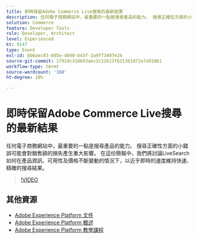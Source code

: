 ```yaml
---
title: 即時保留Adobe Commerce Live搜尋的最新結果
description: 任何電子商務網站中，最重要的一點是搜尋產品的能力。 搜尋正確性方面的小錯誤可能會對銷售額的損失產生重大影響。 在這份簡報中，我們將討論LiveSearch如何在產品資訊、可用性及價格不斷變動的情況下，以近乎即時的速度維持快速、精確的搜尋結果。
solution: Commerce
feature: Developer Tools
role: Developer, Architect
level: Experienced
kt: 9147
type: Event
exl-id: bb6aec83-0d5e-4890-b43f-2a9ff3497e24
source-git-commit: 1792dc318643aec2c12613f621361d72a7a918b1
workflow-type: tm+mt
source-wordcount: '160'
ht-degree: 20%

---
```


# 即時保留Adobe Commerce Live搜尋的最新結果

任何電子商務網站中，最重要的一點是搜尋產品的能力。 搜尋正確性方面的小錯誤可能會對銷售額的損失產生重大影響。 在這份簡報中，我們將討論LiveSearch如何在產品資訊、可用性及價格不斷變動的情況下，以近乎即時的速度維持快速、精確的搜尋結果。

>[!VIDEO](https://video.tv.adobe.com/v/337580/?quality=12&learn=on&hidetitle=true)

## 其他資源

- [Adobe Experience Platform 文件](https://experienceleague.adobe.com/docs/experience-platform.html)
- [Adobe Experience Platform 概述](https://experienceleague.adobe.com/docs/experience-platform/landing/home.html?lang=zh-Hant)
- [Adobe Experience Platform 教學課程](https://experienceleague.adobe.com/docs/platform-learn/tutorials/overview.html?lang=zh-Hant)
